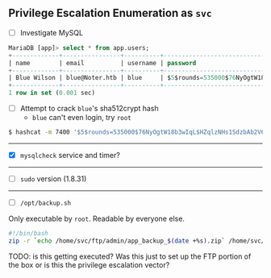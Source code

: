 ## Privilege Escalation Enumeration as `svc`

- [ ] Investigate MySQL

```sql
MariaDB [app]> select * from app.users;
+-------------+----------------+----------+-------------------------------------------------------------------------------+------+
| name        | email          | username | password                                                                      | role |
+-------------+----------------+----------+-------------------------------------------------------------------------------+------+
| Blue Wilson | blue@Noter.htb | blue     | $5$rounds=535000$76NyOgtW18b3wIqL$HZqlzNHs1SdzbAb2V6EyAnqYNskA3K.8e1iDesL5vI2 | VIP  |
+-------------+----------------+----------+-------------------------------------------------------------------------------+------+
1 row in set (0.001 sec)
```

- [ ] Attempt to crack `blue`'s sha512crypt hash
	- `blue` can't even login, try `root`

```bash
$ hashcat -m 7400 '$5$rounds=535000$76NyOgtW18b3wIqL$HZqlzNHs1SdzbAb2V6EyAnqYNskA3K.8e1iDesL5vI2' rockyou.txt

```

---

- [X] `mysqlcheck` service and timer?

---

- [ ] `sudo` version (1.8.31)

---

- [ ] `/opt/backup.sh`

Only executable by `root`. Readable by everyone else.

```bash
#!/bin/bash
zip -r `echo /home/svc/ftp/admin/app_backup_$(date +%s).zip` /home/svc/app/web/* -x /home/svc/app/web/misc/node_modules/**\*
```

TODO: is this getting executed? Was this just to set up the FTP portion of the box or is this the privilege escalation vector?
